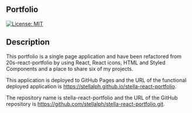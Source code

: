 ## Portfolio

[![License: MIT](https://img.shields.io/badge/License-MIT-yellow.svg)](https://opensource.org/licenses/MIT)

## Description

This portfolio is a single page application and have been refactored from 20s-react-portfolio by using React, React icons, HTML and Styled Components and a place to share six of my projects.

This application is deployed to GitHub Pages and the URL of the functional deployed application is https://stellalph.github.io/stella-react-portfolio.

The repository name is stella-react-portfolio and the URL of the GitHub repository is https://github.com/stellalph/stella-react-portfolio.git.



